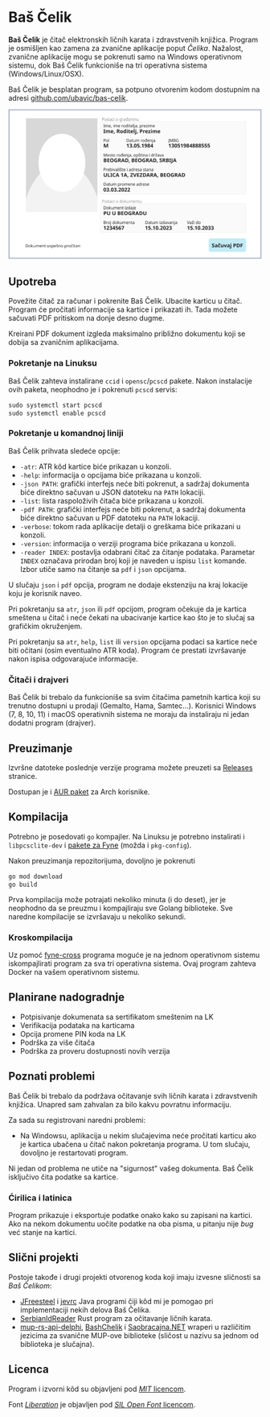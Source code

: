 # Baš Čelik

**Baš Čelik** je čitač elektronskih ličnih karata i zdravstvenih knjižica. Program je osmišljen kao zamena za zvanične aplikacije poput *Čelika*. Nažalost, zvanične aplikacije mogu se pokrenuti samo na Windows operativnom sistemu, dok Baš Čelik funkcioniše na tri operativna sistema (Windows/Linux/OSX).

Baš Čelik je besplatan program, sa potpuno otvorenim kodom dostupnim na adresi [github.com/ubavic/bas-celik](https://github.com/ubavic/bas-celik). 

![Interfejs](assets/ui.png)

## Upotreba

Povežite čitač za računar i pokrenite Baš Čelik. Ubacite karticu u čitač. Program će pročitati informacije sa kartice i prikazati ih. Tada možete sačuvati PDF pritiskom na donje desno dugme.

Kreirani PDF dokument izgleda maksimalno približno dokumentu koji se dobija sa zvaničnim aplikacijama.

### Pokretanje na Linuksu

Baš Čelik zahteva instalirane `ccid` i `opensc`/`pcscd` pakete. Nakon instalacije ovih paketa, neophodno je i pokrenuti `pcscd` servis:

```
sudo systemctl start pcscd
sudo systemctl enable pcscd
```

### Pokretanje u komandnoj liniji

Baš Čelik prihvata sledeće opcije:
 
 + `-atr`: ATR kôd kartice biće prikazan u konzoli. 
 + `-help`: informacija o opcijama biće prikazana u konzoli.
 + `-json PATH`: grafički interfejs neće biti pokrenut, a sadržaj dokumenta biće direktno sačuvan u JSON datoteku na `PATH` lokaciji.
 + `-list`: lista raspoloživih čitača biće prikazana u konzoli.
 + `-pdf PATH`: grafički interfejs neće biti pokrenut, a sadržaj dokumenta biće direktno sačuvan u PDF datoteku na `PATH` lokaciji.
 + `-verbose`: tokom rada aplikacije detalji o greškama biće prikazani u konzoli.
 + `-version`: informacija o verziji programa biće prikazana u konzoli.
 + `-reader INDEX`: postavlja odabrani čitač za čitanje podataka. Parametar `INDEX` označava prirodan broj koji je naveden u ispisu `list` komande. Izbor utiče samo na čitanje sa `pdf` i `json` opcijama.

U slučaju `json` i `pdf` opcija, program ne dodaje ekstenziju na kraj lokacije koju je korisnik naveo.

Pri pokretanju sa `atr`, `json` ili `pdf` opcijom, program očekuje da je kartica smeštena u čitač i neće čekati na ubacivanje kartice kao što je to slučaj sa grafičkim okruženjem.

Pri pokretanju sa `atr`, `help`, `list` ili `version` opcijama podaci sa kartice neće biti očitani (osim eventualno ATR koda). Program će prestati izvršavanje nakon ispisa odgovarajuće informacije.  

### Čitači i drajveri

Baš Čelik bi trebalo da funkcioniše sa svim čitačima pametnih kartica koji su trenutno dostupni u prodaji (Gemalto, Hama, Samtec...). Korisnici Windows (7, 8, 10, 11) i macOS operativnih sistema ne moraju da instaliraju ni jedan dodatni program (drajver).

## Preuzimanje 

Izvršne datoteke poslednje verzije programa možete preuzeti sa [Releases](https://github.com/ubavic/bas-celik/releases) stranice.

Dostupan je i [AUR paket](https://aur.archlinux.org/packages/bas-celik) za Arch korisnike. 

## Kompilacija

Potrebno je posedovati `go` kompajler. Na Linuksu je potrebno instalirati i `libpcsclite-dev` i [pakete za Fyne](https://developer.fyne.io/started/#prerequisites) (možda i `pkg-config`).

Nakon preuzimanja repozitorijuma, dovoljno je pokrenuti

```
go mod download
go build
```

Prva kompilacija može potrajati nekoliko minuta (i do deset), jer je neophodno da se preuzmu i kompajliraju sve Golang biblioteke. Sve naredne kompilacije se izvršavaju u nekoliko sekundi.

### Kroskompilacija

Uz pomoć [fyne-cross](https://github.com/fyne-io/fyne-cross) programa moguće je na jednom operativnom sistemu iskompajlirati program za sva tri operativna sistema. Ovaj program zahteva Docker na vašem operativnom sistemu.

## Planirane nadogradnje

 + Potpisivanje dokumenata sa sertifikatom smeštenim na LK
 + Verifikacija podataka na karticama
 + Opcija promene PIN koda na LK
 + Podrška za više čitača
 + Podrška za proveru dostupnosti novih verzija

## Poznati problemi

Baš Čelik bi trebalo da podržava očitavanje svih ličnih karata i zdravstvenih knjižica. Unapred sam zahvalan za bilo kakvu povratnu informaciju.

Za sada su registrovani naredni problemi:

 + Na Windowsu, aplikacija u nekim slučajevima neće pročitati karticu ako je kartica ubačena u čitač nakon pokretanja programa. U tom slučaju, dovoljno je restartovati program.

Ni jedan od problema ne utiče na "sigurnost" vašeg dokumenta. Baš Čelik isključivo čita podatke sa kartice.

### Ćirilica i latinica

Program prikazuje i eksportuje podatke onako kako su zapisani na kartici. Ako na nekom dokumentu uočite podatke na oba pisma, u pitanju nije *bug* već stanje na kartici.

## Slični projekti

Postoje takođe i drugi projekti otvorenog koda koji imaju izvesne sličnosti sa *Baš Čelikom*:

 + [JFreesteel](https://github.com/grakic/jfreesteel) i [jevrc](https://github.com/grakic/jevrc) Java programi čiji kôd mi je pomogao pri implementaciji nekih delova Baš Čelika.
 + [SerbianIdReader](https://github.com/lazarbankovic/serbianIdReader) Rust program za očitavanje ličnih karata.
 + [mup-rs-api-delphi](https://github.com/obucina/mup-rs-api-delphi), [BashChelik](https://github.com/neman/BashChelik) i [Saobracajna.NET](https://github.com/clearpath/Saobracajna.NET) wraperi u različitim jezicima za svanične MUP-ove biblioteke (sličost u nazivu sa jednom od biblioteka je slučajna).

## Licenca 

Program i izvorni kôd su objavljeni pod [*MIT* licencom](LICENSE).

Font [*Liberation*](https://github.com/liberationfonts/liberation-fonts) je objavljen pod [*SIL Open Font* licencom](assets/LICENSE).
